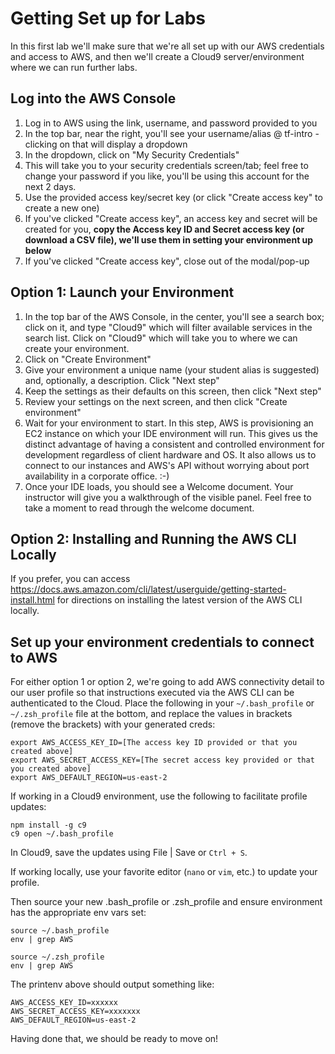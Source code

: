 # Getting Set up for Labs

In this first lab we'll make sure that we're all set up with our AWS credentials and access to AWS, and then we'll
create a Cloud9 server/environment where we can run further labs.

## Log into the AWS Console

1. Log in to AWS using the link, username, and password provided to you
1. In the top bar, near the right, you'll see your username/alias @ tf-intro - clicking on that will display a dropdown
1. In the dropdown, click on "My Security Credentials"
1. This will take you to your security credentials screen/tab; feel free to change your password if you like, you'll be using this account for the next 2 days.
1. Use the provided access key/secret key (or click "Create access key" to create a new one)
1. If you've clicked "Create access key", an access key and secret will be created for you, **copy the Access key ID and Secret access key (or download a CSV file), we'll use them in setting your environment up below**
1. If you've clicked "Create access key", close out of the modal/pop-up

## Option 1: Launch your Environment

1. In the top bar of the AWS Console, in the center, you'll see a search box; click on it, and type "Cloud9" which will filter available services in the search list. Click on "Cloud9" which will take you to where we can create your environment.
1. Click on "Create Environment"
1. Give your environment a unique name (your student alias is suggested) and, optionally, a description. Click "Next step"
1. Keep the settings as their defaults on this screen, then click "Next step"
1. Review your settings on the next screen, and then click "Create environment"
1. Wait for your environment to start. In this step, AWS is provisioning an EC2 instance on which your IDE environment will run. This gives us the distinct advantage of having a consistent and controlled environment for development regardless of client hardware and OS. It also allows us to connect to our instances and AWS's API without worrying about port availability in a corporate office. :-)
1. Once your IDE loads, you should see a Welcome document. Your instructor will give you a walkthrough of the visible panel. Feel free to take a moment to read through the welcome document.

## Option 2: Installing and Running the AWS CLI Locally

If you prefer, you can access https://docs.aws.amazon.com/cli/latest/userguide/getting-started-install.html for directions on installing the latest version of the AWS CLI locally.

## Set up your environment credentials to connect to AWS

For either option 1 or option 2, we're going to add AWS connectivity detail to our user profile so that instructions executed via the AWS CLI can be authenticated to the Cloud. Place the following in your `~/.bash_profile` or `~/.zsh_profile` file at the bottom, and replace the values in brackets (remove the brackets) with your generated creds:
```
export AWS_ACCESS_KEY_ID=[The access key ID provided or that you created above]
export AWS_SECRET_ACCESS_KEY=[The secret access key provided or that you created above]
export AWS_DEFAULT_REGION=us-east-2
```

If working in a Cloud9 environment, use the following to facilitate profile updates:
```
npm install -g c9
c9 open ~/.bash_profile
```
In Cloud9, save the updates using File | Save or `Ctrl + S`.

If working locally, use your favorite editor (`nano` or `vim`, etc.) to update your profile.

Then source your new .bash_profile or .zsh_profile and ensure environment has the appropriate env vars set:
```
source ~/.bash_profile
env | grep AWS
```

```
source ~/.zsh_profile
env | grep AWS
```

The printenv above should output something like:
```
AWS_ACCESS_KEY_ID=xxxxxx
AWS_SECRET_ACCESS_KEY=xxxxxxx
AWS_DEFAULT_REGION=us-east-2
```

Having done that, we should be ready to move on!
